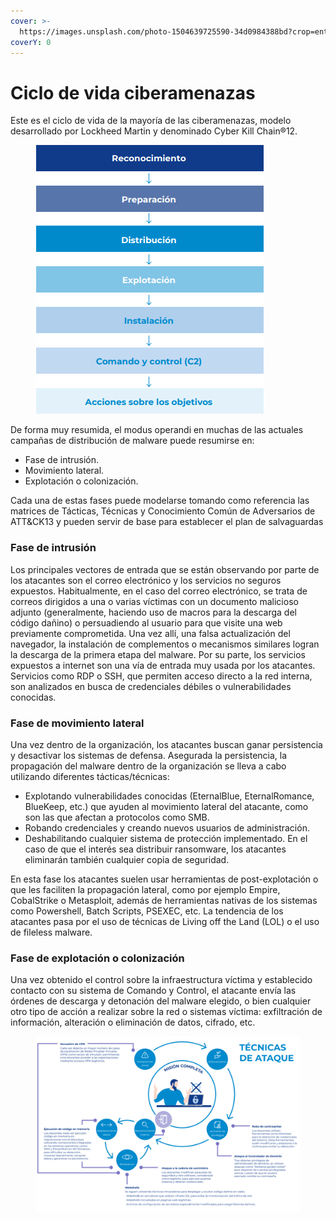 ```yaml
---
cover: >-
  https://images.unsplash.com/photo-1504639725590-34d0984388bd?crop=entropy&cs=srgb&fm=jpg&ixid=M3wxOTcwMjR8MHwxfHNlYXJjaHwxfHxoYWNrZXJ8ZW58MHx8fHwxNjg0MjQyMTkzfDA&ixlib=rb-4.0.3&q=85
coverY: 0
---
```


# Ciclo de vida ciberamenazas

Este es el ciclo de vida de la mayoría de las ciberamenazas, modelo desarrollado por Lockheed Martin y denominado Cyber Kill Chain®12.

<figure><img src="../.gitbook/assets/image (10) (1) (1) (1) (1).png" alt=""><figcaption></figcaption></figure>

De forma muy resumida, el modus operandi en muchas de las actuales campañas de distribución de malware puede resumirse en:&#x20;

* Fase de intrusión.&#x20;
* Movimiento lateral.&#x20;
* Explotación o colonización.&#x20;

Cada una de estas fases puede modelarse tomando como referencia las matrices de Tácticas, Técnicas y Conocimiento Común de Adversarios de ATT\&CK13 y pueden servir de base para establecer el plan de salvaguardas

### Fase de intrusión

Los principales vectores de entrada que se están observando por parte de los atacantes son el correo electrónico y los servicios no seguros expuestos. Habitualmente, en el caso del correo electrónico, se trata de correos dirigidos a una o varias víctimas con un documento malicioso adjunto (generalmente, haciendo uso de macros para la descarga del código dañino) o persuadiendo al usuario para que visite una web previamente comprometida. Una vez allí, una falsa actualización del navegador, la instalación de complementos o mecanismos similares logran la descarga de la primera etapa del malware. Por su parte, los servicios expuestos a internet son una vía de entrada muy usada por los atacantes. Servicios como RDP o SSH, que permiten acceso directo a la red interna, son analizados en busca de credenciales débiles o vulnerabilidades conocidas.

### Fase de movimiento lateral

Una vez dentro de la organización, los atacantes buscan ganar persistencia y desactivar los sistemas de defensa. Asegurada la persistencia, la propagación del malware dentro de la organización se lleva a cabo utilizando diferentes tácticas/técnicas:&#x20;

* Explotando vulnerabilidades conocidas (EternalBlue, EternalRomance, BlueKeep, etc.) que ayuden al movimiento lateral del atacante, como son las que afectan a protocolos como SMB.&#x20;
* Robando credenciales y creando nuevos usuarios de administración.
* Deshabilitando cualquier sistema de protección implementado. En el caso de que el interés sea distribuir ransomware, los atacantes eliminarán también cualquier copia de seguridad.&#x20;

En esta fase los atacantes suelen usar herramientas de post-explotación o que les faciliten la propagación lateral, como por ejemplo Empire, CobalStrike o Metasploit, además de herramientas nativas de los sistemas como Powershell, Batch Scripts, PSEXEC, etc. La tendencia de los atacantes pasa por el uso de técnicas de Living off the Land (LOL) o el uso de fileless malware.

### Fase de explotación o colonización

Una vez obtenido el control sobre la infraestructura víctima y establecido contacto con su sistema de Comando y Control, el atacante envía las órdenes de descarga y detonación del malware elegido, o bien cualquier otro tipo de acción a realizar sobre la red o sistemas víctima: exfiltración de información, alteración o eliminación de datos, cifrado, etc.

<figure><img src="../.gitbook/assets/image (8) (1) (1) (1) (1).png" alt=""><figcaption></figcaption></figure>


